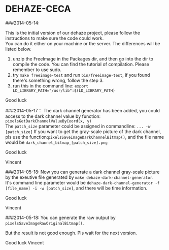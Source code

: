 DEHAZE-CECA
===========

###2014-05-14:

This is the initial version of our dehaze project, please follow the instructions to make sure the code could work.  
You can do it either on your machine or the server. The differences will be listed below.

1. unzip the FreeImage in the Packages dir, and then go into the dir to compile the code. You can find the tutorial of compilation. Please remember to use sudo.
2. try `make freeimage-test` and run `bin/freeimage-test`, if you found there's something wrong, follow the step 3.
3. run this in the command line: `export LD_LIBRARY_PATH="/usr/lib":$(LD_LIBRARY_PATH)`

Good luck
    
###2014-05-17：
The dark channel generator has been added, you could access to the dark channel value by function: `pixelsGetDarkChannelValueByCoord(x, y)`  
The `patch_size` parameter could be assigned in commandline: `... -w [patch_size]`
If you want to get the gray-scale picture of the dark channel, pls use the function:`pixelsSaveImageDarkChannelBitmap()`, and the file name would be `dark_channel_bitmap_[patch_size].png`

Good luck

Vincent

###2014-05-18:
Now you can generate a dark channel gray-scale picture by the exeutive file generated by `make dehaze-dark-channel-generator`.  
It's command line parameter would be `dehaze-dark-channel-generator -f [file_name] -i -w [patch_size]`, and there will be time information.

Good luck

Vincent


###2014-05-18:
You can generate the raw output by `pixelsSaveImageRawOriginalBitmap()`.

But the result is not good enough. Pls wait for the next version.

Good luck
Vincent
